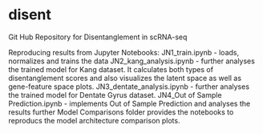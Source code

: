# disent

Git Hub Repository for Disentanglement in scRNA-seq

Reproducing results from Jupyter Notebooks:
JN1_train.ipynb - loads, normalizes and trains the data
JN2_kang_analysis.ipynb - further analyses the trained model for Kang dataset. It calculates both types of disentanglement scores and also visualizes the latent space as well as gene-feature space plots.
JN3_dentate_analysis.ipynb - further analyses the trained model for Dentate Gyrus dataset.
JN4_Out of Sample Prediction.ipynb - implements Out of Sample Prediction and analyses the results further
Model Comparisons folder provides the notebooks to reproducs the model architecture comparison plots.